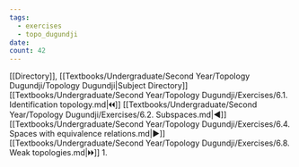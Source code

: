 ```yaml
---
tags:
  - exercises
  - topo_dugundji
date: 
count: 42
---
```

[[Directory]], [[Textbooks/Undergraduate/Second Year/Topology Dugundji/Topology Dugundji|Subject Directory]]
[[Textbooks/Undergraduate/Second Year/Topology Dugundji/Exercises/6.1. Identification topology.md|🞀🞀]] [[Textbooks/Undergraduate/Second Year/Topology Dugundji/Exercises/6.2. Subspaces.md|◀]] [[Textbooks/Undergraduate/Second Year/Topology Dugundji/Exercises/6.4. Spaces with equivalence relations.md|▶]] [[Textbooks/Undergraduate/Second Year/Topology Dugundji/Exercises/6.8. Weak topologies.md|🞂🞂]]
1. 